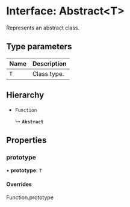# Interface: Abstract\<T\>

Represents an abstract class.

## Type parameters

| Name | Description |
| :------ | :------ |
| `T` | Class type. |

## Hierarchy

- `Function`

  ↳ **`Abstract`**

## Properties

### prototype

• **prototype**: `T`

#### Overrides

Function.prototype
